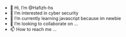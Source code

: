 - 👋 Hi, I’m @Hafizh-hs
- 👀 I’m interested in cyber security
- 🌱 I’m currently learning javascript because im newbie
- 💞️ I’m looking to collaborate on ...
- 📫 How to reach me ...

<!---
Hafizh-hs/Hafizh-hs is a ✨ special ✨ repository because its `README.md` (this file) appears on your GitHub profile.
You can click the Preview link to take a look at your changes.
--->

